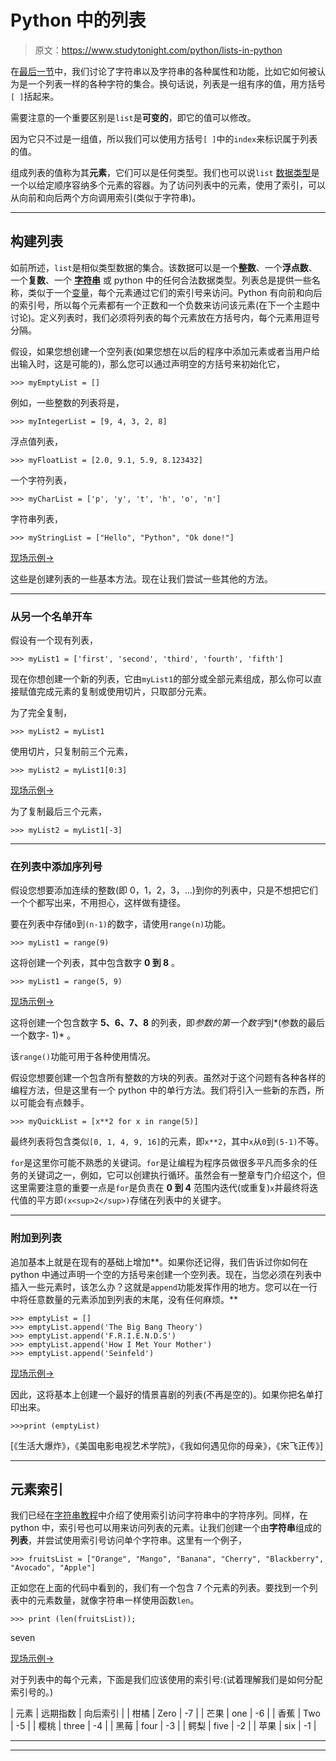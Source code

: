 # Python 中的列表

> 原文：<https://www.studytonight.com/python/lists-in-python>

在[最后一节](string-functions)中，我们讨论了字符串以及字符串的各种属性和功能，比如它如何被认为是一个列表一样的各种字符的集合。换句话说，列表是一组有序的值，用方括号`[ ]`括起来。

需要注意的一个重要区别是`list`是**可变的**，即它的值可以修改。

因为它只不过是一组值，所以我们可以使用方括号`[ ]`中的`index`来标识属于列表的值。

组成列表的值称为其**元素**，它们可以是任何类型。我们也可以说`list` [数据类型](data-types-in-python)是一个以给定顺序容纳多个元素的容器。为了访问列表中的元素，使用了索引，可以从向前和向后两个方向调用索引(类似于字符串)。

* * *

## 构建列表

如前所述，`list`是相似类型数据的集合。该数据可以是一个**整数**、一个**浮点数**、一个**复数**、一个 **[字符串](string-in-python)** 或 python 中的任何合法数据类型。列表总是提供一些名称，类似于一个[变量](variables-in-python)，每个元素通过它们的索引号来访问。Python 有向前和向后的索引号，所以每个元素都有一个正数和一个负数来访问该元素(在下一个主题中讨论)。定义列表时，我们必须将列表的每个元素放在方括号内，每个元素用逗号分隔。

假设，如果您想创建一个空列表(如果您想在以后的程序中添加元素或者当用户给出输入时，这是可能的)，那么您可以通过声明空的方括号来初始化它，

```
>>> myEmptyList = []
```

例如，一些整数的列表将是，

```
>>> myIntegerList = [9, 4, 3, 2, 8]
```

浮点值列表，

```
>>> myFloatList = [2.0, 9.1, 5.9, 8.123432]
```

一个字符列表，

```
>>> myCharList = ['p', 'y', 't', 'h', 'o', 'n']
```

字符串列表，

```
>>> myStringList = ["Hello", "Python", "Ok done!"]
```

[现场示例→](/code/python/python-list.php)

这些是创建列表的一些基本方法。现在让我们尝试一些其他的方法。

* * *

### 从另一个名单开车

假设有一个现有列表，

```
>>> myList1 = ['first', 'second', 'third', 'fourth', 'fifth']
```

现在你想创建一个新的列表，它由`myList1`的部分或全部元素组成，那么你可以直接赋值完成元素的复制或使用切片，只取部分元素。

为了完全复制，

```
>>> myList2 = myList1
```

使用切片，只复制前三个元素，

```
>>> myList2 = myList1[0:3]
```

[现场示例→](/code/python/python-list.php)

为了复制最后三个元素，

```
>>> myList2 = myList1[-3]
```

* * *

### 在列表中添加序列号

假设您想要添加连续的整数(即 0，1，2，3，...)到你的列表中，只是不想把它们一个个都写出来，不用担心，这样做有捷径。

要在列表中存储`0`到`(n-1)`的数字，请使用`range(n)`功能。

```
>>> myList1 = range(9)
```

这将创建一个列表，其中包含数字 **0 到 8** 。

```
>>> myList1 = range(5, 9)
```

[现场示例→](/code/python/python-list.php)

这将创建一个包含数字 **5、6、7、8** 的列表，即*参数的第一个数字*到*(参数的最后一个数字- 1)* 。

该`range()`功能可用于各种使用情况。

假设您想要创建一个包含所有整数的方块的列表。虽然对于这个问题有各种各样的编程方法，但是这里有一个 python 中的单行方法。我们将引入一些新的东西，所以可能会有点棘手。

```
>>> myQuickList = [x**2 for x in range(5)]
```

最终列表将包含类似`[0, 1, 4, 9, 16]`的元素，即`x**2`，其中`x`从`0`到`(5-1)`不等。

`for`是这里你可能不熟悉的关键词。`for`是让编程为程序员做很多平凡而多余的任务的关键词之一，例如，它可以创建执行循环。虽然会有一整章专门介绍这个，但这里需要注意的重要一点是`for`是负责在 **0 到 4** 范围内迭代(或重复)`x`并最终将迭代值的平方即`(x<sup>2</sup>)`存储在列表中的关键字。

* * *

### 附加到列表

追加基本上就是在现有的基础上增加**。如果你还记得，我们告诉过你如何在 python 中通过声明一个空的方括号来创建一个空列表。现在，当您必须在列表中插入一些元素时，该怎么办？这就是`append`功能发挥作用的地方。您可以在一行中将任意数量的元素添加到列表的末尾，没有任何麻烦。**

```
>>> emptyList = []
>>> emptyList.append('The Big Bang Theory')
>>> emptyList.append('F.R.I.E.N.D.S')
>>> emptyList.append('How I Met Your Mother')
>>> emptyList.append('Seinfeld')
```

[现场示例→](/code/python/python-list.php)

因此，这将基本上创建一个最好的情景喜剧的列表(不再是空的)。如果你把名单打印出来。

```
>>>print (emptyList)
```

[《生活大爆炸》，《美国电影电视艺术学院》，《我如何遇见你的母亲》，《宋飞正传》]

* * *

## 元素索引

我们已经在[字符串教程](/python/string-in-python)中介绍了使用索引访问字符串中的字符序列。同样，在 python 中，索引号也可以用来访问列表的元素。让我们创建一个由**字符串**组成的**列表**，并尝试使用索引号访问单个字符串。这里有一个例子，

```
>>> fruitsList = ["Orange", "Mango", "Banana", "Cherry", "Blackberry", "Avocado", "Apple"] 
```

正如您在上面的代码中看到的，我们有一个包含 7 个元素的列表。要找到一个列表中的元素数量，就像字符串一样使用函数`len`。

```
>>> print (len(fruitsList));
```

seven

[现场示例→](/code/python/python-list.php)

对于列表中的每个元素，下面是我们应该使用的索引号:(试着理解我们是如何分配索引号的。)

| 元素 | 远期指数 | 向后索引 |
| 柑橘 | Zero | -7 |
| 芒果 | one | -6 |
| 香蕉 | Two | -5 |
| 樱桃 | three | -4 |
| 黑莓 | four | -3 |
| 鳄梨 | five | -2 |
| 苹果 | six | -1 |

* * *

* * *